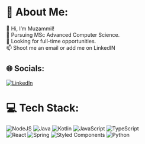 # 💫 About Me:
👋 Hi, I’m Muzammil!<br>🌱 Pursuing MSc Advanced Computer Science.<br>👀 Looking for full-time opportunities.<br>📫 Shoot me an email or add me on LinkedIN


## 🌐 Socials:
[![LinkedIn](https://img.shields.io/badge/LinkedIn-%230077B5.svg?logo=linkedin&logoColor=white)](https://www.linkedin.com/in/muzammilhussain5/)

# 💻 Tech Stack:
![NodeJS](https://img.shields.io/badge/node.js-6DA55F?style=flat&logo=node.js&logoColor=white)   ![Java](https://img.shields.io/badge/java-%23ED8B00.svg?style=flat&logo=java&logoColor=white)   ![Kotlin](https://img.shields.io/badge/kotlin-%230095D5.svg?style=flat&logo=kotlin&logoColor=white)   ![JavaScript](https://img.shields.io/badge/javascript-%23323330.svg?style=flat&logo=javascript&logoColor=%23F7DF1E) ![TypeScript](https://img.shields.io/badge/typescript-%23007ACC.svg?style=flat&logo=typescript&logoColor=white)   <br>![React](https://img.shields.io/badge/react-%2320232a.svg?style=flat&logo=react&logoColor=%2361DAFB)   ![Spring](https://img.shields.io/badge/spring-%236DB33F.svg?style=flat&logo=spring&logoColor=white)   ![Styled Components](https://img.shields.io/badge/styled--components-DB7093?style=flat&logo=styled-components&logoColor=white)   ![Python](https://img.shields.io/badge/python-3670A0?style=flat&logo=python&logoColor=ffdd54)
